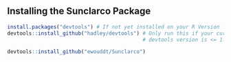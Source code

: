 
<!-- README.md is generated from README.Rmd. Please edit that file -->

Installing the Sunclarco Package
--------------------------------



``` r
install.packages("devtools") # If not yet installed on your R Version
devtools::install_github("hadley/devtools") # Only run this if your currently installed 
                                            # devtools version is <= 1.12 (recursive dependencies bug)

devtools::install_github("ewouddt/Sunclarco")
```
